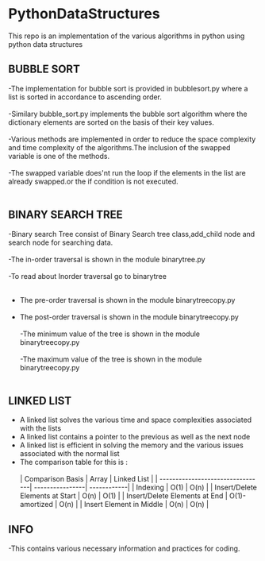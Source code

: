 # PythonDataStructures
This repo is an implementation of the various algorithms in python using python data structures
## BUBBLE SORT
-The implementation for bubble sort is provided in bubblesort.py where a list is sorted in accordance to ascending order.<br /><br />
-Similary bubble_sort.py implements the bubble sort algorithm where the dictionary elements are sorted on the basis of their key values.<br /><br />
-Various methods are implemented in order to reduce the space complexity and time complexity of the algorithms.The inclusion of the swapped variable is one of the methods.<br /><br />
-The swapped variable does'nt run the loop if the elements in the list are already swapped.or the if condition is not executed.<br /><br />

## BINARY SEARCH TREE 
-Binary search Tree consist of Binary Search tree class,add_child node and search node for searching data.<br /><br />
-The in-order traversal is shown in the module binarytree.py<br /><br />
-To read about Inorder traversal go to 
binarytree <br /><br />
- The pre-order traversal is shown in the module binarytreecopy.py<br /><br />
- The post-order traversal is shown in the module binarytreecopy.py<br /><br />
-The minimum value of the tree is shown in the module binarytreecopy.py<br /><br />
-The maximum value of the tree is shown in the module binarytreecopy.py<br /><br />

## LINKED LIST
- A linked list solves the various time and space complexities associated with the lists
- A linked list contains a pointer to the previous as well as the next node
- A linked list is efficient in solving the memory and the various issues associated with the normal list
- The comparison table for this is :</br></br>
| Comparison Basis                 | Array           | Linked List |
| ---------------------------------| ----------------| ------------|
| Indexing                         | O(1)            | O(n)        | 
| Insert/Delete Elements at Start  | O(n)            | O(1)        |
| Insert/Delete Elements at End    | O(1)-amortized  | O(n)        |
| Insert Element in Middle         | O(n)            | O(n)        |

## INFO
-This contains various necessary information and practices for coding.<br />


